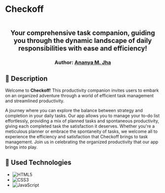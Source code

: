 # Checkoff
<p align="center">
<img src=""> 
</p>  
<h2 align="center">
Your comprehensive task companion, guiding you through the dynamic landscape of daily responsibilities with ease and efficiency!
</h2>
<h3 align="center">
    Author: <a href="https://github.com/Ananya-Jha1208">Ananya M. Jha</a>
</h3>

## 🎲 Description

Welcome to **Checkoff**! This productivity companion invites users to embark on an organized adventure through a world of efficient task management and streamlined productivity.

A journey where you can explore the balance between strategy and completion in your daily tasks. Our app allows you to manage your to-do list effortlessly, providing a mix of planned tasks and spontaneous productivity, giving each completed task the satisfaction it deserves. Whether you're a meticulous planner or embrace the spontaneity of tasks, we welcome all to experience the efficiency and satisfaction that Checkoff brings to task management. Join us in celebrating the organized productivity that our app brings into play.


## 🔧 Used Technologies

- ![HTML5](https://img.shields.io/badge/html5-%23E34F26.svg?style=for-the-badge&logo=html5&logoColor=white)
- ![CSS3](https://img.shields.io/badge/css3-%231572B6.svg?style=for-the-badge&logo=css3&logoColor=white) 
- ![JavaScript](https://img.shields.io/badge/javascript-%23323330.svg?style=for-the-badge&logo=javascript&logoColor=%23F7DF1E)
